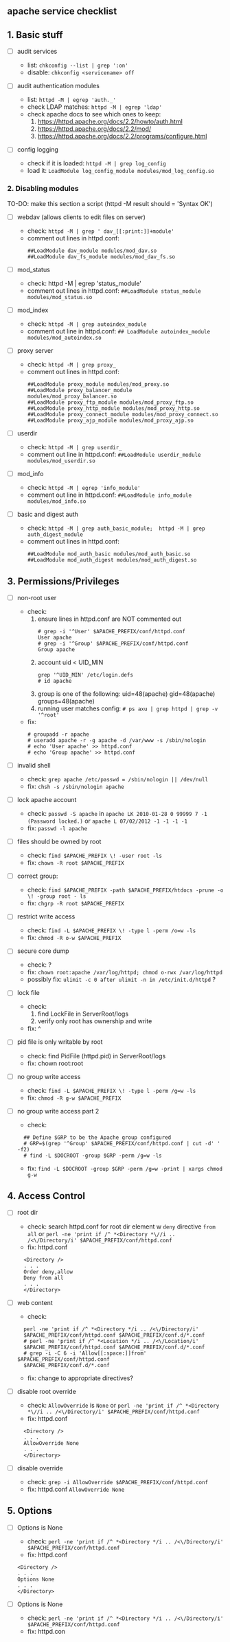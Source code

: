 ## apache service checklist

## 1. Basic stuff

- [ ] audit services
  - list: `chkconfig --list | grep ':on'`
  - disable: `chkconfig <servicename> off`

- [ ] audit authentication modules
  - list: `httpd -M | egrep 'auth._'`
  - check LDAP matches: `httpd -M | egrep 'ldap'`
  - check apache docs to see which ones to keep: 
      1. https://httpd.apache.org/docs/2.2/howto/auth.html
      2. https://httpd.apache.org/docs/2.2/mod/
      3. https://httpd.apache.org/docs/2.2/programs/configure.html

- [ ] config logging
  - check if it is loaded: `httpd -M | grep log_config` 
  - load it: `LoadModule log_config_module modules/mod_log_config.so`

### 2. Disabling modules 
TO-DO: make this section a script
(httpd -M result should = 'Syntax OK')

- [ ] webdav (allows clients to edit files on server)
  - check: `httpd -M | grep ' dav_[[:print:]]+module'`
  - comment out lines in httpd.conf:
      ```
      ##LoadModule dav_module modules/mod_dav.so
      ##LoadModule dav_fs_module modules/mod_dav_fs.so
      ```

- [ ] mod_status
  - check: httpd -M | egrep 'status_module'
  - comment out lines in httpd.conf:
      `##LoadModule status_module modules/mod_status.so`

- [ ] mod_index
  - check:  `httpd -M | grep autoindex_module`
  - comment out line in httpd.conf:
      `## LoadModule autoindex_module modules/mod_autoindex.so`

- [ ] proxy server
  - check: `httpd -M | grep proxy_`
  - comment out lines in httpd.conf:
      ```
      ##LoadModule proxy_module modules/mod_proxy.so
      ##LoadModule proxy_balancer_module modules/mod_proxy_balancer.so
      ##LoadModule proxy_ftp_module modules/mod_proxy_ftp.so
      ##LoadModule proxy_http_module modules/mod_proxy_http.so
      ##LoadModule proxy_connect_module modules/mod_proxy_connect.so
      ##LoadModule proxy_ajp_module modules/mod_proxy_ajp.so
      ```

- [ ] userdir
  - check:  `httpd -M | grep userdir_`
  - comment out line in httpd.conf:
      `##LoadModule userdir_module modules/mod_userdir.so`

- [ ] mod_info
  - check: `httpd -M | egrep 'info_module'`
  - comment out line in httpd.conf:
      `##LoadModule info_module modules/mod_info.so`

- [ ] basic and digest auth
  - check: `httpd -M | grep auth_basic_module;  httpd -M | grep auth_digest_module`
  - comment out lines in httpd.conf:
      ```
      ##LoadModule mod_auth_basic modules/mod_auth_basic.so
      ##LoadModule mod_auth_digest modules/mod_auth_digest.so
      ```

## 3. Permissions/Privileges

- [ ] non-root user
  - check:
      1. ensure lines in httpd.conf are NOT commented out
          ```
          # grep -i '^User' $APACHE_PREFIX/conf/httpd.conf  
          User apache  
          # grep -i '^Group' $APACHE_PREFIX/conf/httpd.conf  
          Group apache
          ```
      2. account uid < UID_MIN
          ```
          grep '^UID_MIN' /etc/login.defs  
          # id apache
          ``` 
      3. group is one of the following: uid=48(apache) gid=48(apache) groups=48(apache)
      4. running user matches config:
          `# ps axu | grep httpd | grep -v '^root'`
  - fix:
      ```
      # groupadd -r apache
      # useradd apache -r -g apache -d /var/www -s /sbin/nologin
      # echo 'User apache' >> httpd.conf
      # echo 'Group apache' >> httpd.conf
      ```

- [ ] invalid shell
  - check: `grep apache /etc/passwd = /sbin/nologin || /dev/null`
  - fix: `chsh -s /sbin/nologin apache`
  
- [ ] lock apache account
  - check: `passwd -S apache` in `apache LK 2010-01-28 0 99999 7 -1 (Password locked.)` or `apache L 07/02/2012 -1 -1 -1 -1`
  - fix: `passwd -l apache`

- [ ] files should be owned by root
  - check:  `find $APACHE_PREFIX \! -user root -ls`
  - fix: `chown -R root $APACHE_PREFIX`
    
- [ ] correct group:
  - check: `find $APACHE_PREFIX -path $APACHE_PREFIX/htdocs -prune -o \! -group root - ls`
  - fix: `chgrp -R root $APACHE_PREFIX`

- [ ] restrict write access
  - check: `find -L $APACHE_PREFIX \! -type l -perm /o=w -ls`
  - fix:  `chmod -R o-w $APACHE_PREFIX`

- [ ] secure core dump
  - check: ? 
  - fix:  `chown root:apache /var/log/httpd; chmod o-rwx /var/log/httpd`
  - possibly fix: `ulimit -c 0 after ulimit -n in /etc/init.d/httpd` ?

- [ ] lock file
  - check:
      1. find LockFile in ServerRoot/logs
      2. verify only root has ownership and write
  - fix: ^

- [ ] pid file is only writable by root
  - check: find PidFile (httpd.pid) in ServerRoot/logs
  - fix: chown root:root

- [ ] no group write access
  - check: `find -L $APACHE_PREFIX \! -type l -perm /g=w -ls`
  - fix: `chmod -R g-w $APACHE_PREFIX`

- [ ] no group write access part 2
  - check: 
  ```
    ## Define $GRP to be the Apache group configured
    # GRP=$(grep '^Group' $APACHE_PREFIX/conf/httpd.conf | cut -d' ' -f2)
    # find -L $DOCROOT -group $GRP -perm /g=w -ls
  ```
  - fix: `find -L $DOCROOT -group $GRP -perm /g=w -print | xargs chmod g-w`

## 4. Access Control
- [ ] root dir
  - check: search httpd.conf for root dir element w `deny` directive `from all` or ```perl -ne 'print if /^ *<Directory *\//i .. /<\/Directory/i' $APACHE_PREFIX/conf/httpd.conf```
  - fix: httpd.conf
  ```
    <Directory />
    . . .
    Order deny,allow
    Deny from all
    . . .
    </Directory>
  ```

- [ ] web content
  - check: 
  ```
    perl -ne 'print if /^ *<Directory */i .. /<\/Directory/i'
    $APACHE_PREFIX/conf/httpd.conf $APACHE_PREFIX/conf.d/*.conf
    # perl -ne 'print if /^ *<Location */i .. /<\/Location/i'
    $APACHE_PREFIX/conf/httpd.conf $APACHE_PREFIX/conf.d/*.conf
    # grep -i -C 6 -i 'Allow[[:space:]]from' $APACHE_PREFIX/conf/httpd.conf
    $APACHE_PREFIX/conf.d/*.conf
  ```
  - fix: change to appropriate directives?

- [ ] disable root override
  - check: `AllowOverride` is `None` or ```perl -ne 'print if /^ *<Directory *\//i .. /<\/Directory/i' $APACHE_PREFIX/conf/httpd.conf```
  - fix: httpd.conf
  ```
    <Directory />
    . . .
    AllowOverride None
    . . .
    </Directory>
  ```

- [ ] disable override
  - check: `grep -i AllowOverride $APACHE_PREFIX/conf/httpd.conf`
  - fix: httpd.conf `AllowOverride None`

## 5. Options
- [ ] Options is None
  - check: `perl -ne 'print if /^ *<Directory */i .. /<\/Directory/i' $APACHE_PREFIX/conf/httpd.conf`
  - fix: httpd.conf
  ```
  <Directory />
  . . .
  Options None
  . . .
  </Directory>
  ```

- [ ] Options is None
  - check: `perl -ne 'print if /^ *<Directory */i .. /<\/Directory/i' $APACHE_PREFIX/conf/httpd.conf`
  - fix: httpd.con
